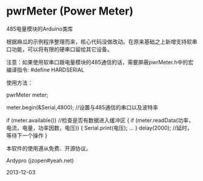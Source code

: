 ﻿pwrMeter (Power Meter)
======================

485电量模块的Arduino类库 

根据麻瓜的示例程序整理而来，核心代码没做改动。在原来基础之上新增支持软串口功能，可以将有限的硬串口留给其它设备。

注意：如果使用软串口跟电量模块的485通信的话，需要屏蔽pwrMeter.h中的宏编译指令:
      #define HARDSERIAL
      



使用方法：

pwrMeter meter;

meter.begin(&Serial,4800);	//设置与485通信的串口以及波特率

if (meter.available()) //检查是否有数据进入缓冲区
{
    if (meter.readData(功率，电流，电量，功率因数，电压))
    {
      Serial.print(电压);
      ...
    }
    delay(2000); //延时，等待下一个操作
}




本软件的使用遵从免费、开源协议。 

Ardypro (jzopen#yeah.net)

2013-12-03
